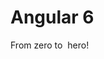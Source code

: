 
# Angular 6

<span class="fragment fade-in">
  <span class="heroMessage">From zero to &nbsp;</span><span class="hero" data-animate="bounceInUp" data-delay="1">hero!</span>
</span>


